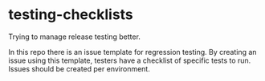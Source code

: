 # testing-checklists
Trying to manage release testing better.

In this repo there is an issue template for regression testing. By creating an issue using this template, testers have a checklist of specific tests to run. Issues should be created per environment.
